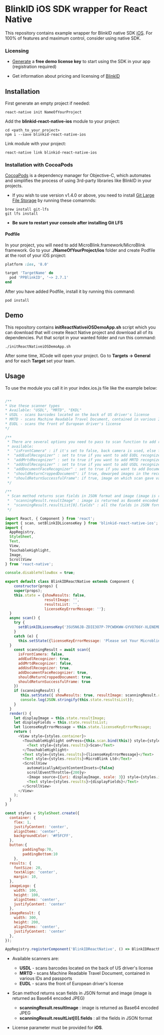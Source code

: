 # BlinkID iOS SDK wrapper for React Native

This repository contains example wrapper for BlinkID native SDK [iOS](https://github.com/BlinkID/blinkid-ios). For 100% of features and maximum control, consider using native SDK.


### Licensing

- [Generate](https://microblink.com/login?url=/customer/generatedemolicence) a **free demo license key** to start using the SDK in your app (registration required)

- Get information about pricing and licensing of [BlinkID](https://microblink.com/blinkid)

## Installation

First generate an empty project if needed:

```shell
react-native init NameOfYourProject
```

Add the **blinkid-react-native-ios** module to your project:

```shell
cd <path_to_your_project>
npm i --save blinkid-react-native-ios
```

Link module with your project: 

```shell
react-native link blinkid-react-native-ios
```

### Installation with CocoaPods

[CocoaPods](http://cocoapods.org) is a dependency manager for Objective-C, which automates and simplifies the process of using 3rd-party libraries like BlinkID in your projects.

- If you wish to use version v1.4.0 or above, you need to install [Git Large File Storage](https://git-lfs.github.com) by running these comamnds:
```shell
brew install git-lfs
git lfs install
```

- **Be sure to restart your console after installing Git LFS**

#### Podfile

In your project, you will need to add MicroBlink.framework/MicroBlink framework. Go to your **./NameOfYourProject/ios** folder and create Podfile at the root of your iOS project: 

```ruby
platform :ios, '8.0'

target 'TargetName' do
  pod 'PPBlinkID', '~> 2.7.1'
end
```

After you have added Podfile, install it by running this command:
```shell
pod install
```

## Demo
This repository contains **initReactNativeiOSDemoApp.sh** script which you can download that will create React Native project and download all of its dependencies. Put that script in your wanted folder and run this command: 
```shell
./initReactNativeiOSDemoApp.sh
```

After some time, XCode will open your project. Go to **Targets -> General** and for each **Target** set your team.

## Usage

To use the module you call it in your index.ios.js file like the example below:

```javascript

/**
* Use these scanner types
* Available: "USDL", "MRTD", "EKDL"
* USDL - scans barcodes located on the back of US driver's license
* MRTD - scans Machine Readable Travel Document, contained in various IDs and passports
* EUDL - scans the front of European driver's license
*/

/**
 * There are several options you need to pass to scan function to add recognizers and to obtain the image and results
 * available:
 *  "isFrontCamera" : if it's set to false, back camera is used, else front
 *  "addEudlRecognizer" : set to true if you want to add EUDL recognizer
 *  "addMrtdRecognizer" : set to true if you want to add MRTD recognizer
 *  "addUsdlRecognizer" : set to true if you want to add USDL recognizer
 *  "addDocumentFaceRecognizer" : set to true if you want to add Document Face recognizer
 *  "shouldReturnCroppedDocument": if true, dewarped images in the recognition process will be saved
 *  "shouldReturnSuccessfulFrame": if true, image on which scan gave valid scanning result will be saved
 */

/**
 * Scan method returns scan fields in JSON format and image (image is returned as Base64 encoded JPEG)
 *  "scanningResult.resultImage" : image is returned as Base64 encoded JPEG
 *  "scanningResult.resultList[0].fields" : all the fields in JSON format
 */

import React, { Component } from 'react';
import { scan, setBlinkIDLicenseKey } from 'blinkid-react-native-ios';
import {
  AppRegistry,
  StyleSheet,
  Text,
  View,
  TouchableHighlight,
  Image,
  ScrollView
} from 'react-native';

console.disableYellowBox = true;

export default class BlinkIDReactNative extends Component {
    constructor(props) {
    super(props);
    this.state = {showResults: false, 
                  resultImage: '',
                  resultsList: '',
                  licenseKeyErrorMessage: ''};
  }
  async scan() {
    try {
      setBlinkIDLicenseKey('3SU5N6JB-ZDIE3O7P-7PCWDKWW-GYVO766Y-XLENEMDV-BFTOESUJ-AFG3WD7K-5YYAF7UO')
    }
    catch (e) {
      this.setState({licenseKeyErrorMessage: 'Please set Your Microblink license key'})
  }
    const scanningResult = await scan({
      isFrontCamera: false,
      addEudlRecognizer: true,
      addMrtdRecognizer: false,
      addUsdlRecognizer: true,
      addDocumentFaceRecognizer: true,
      shouldReturnCroppedDocument: true,
      shouldReturnSuccessfulFrame: true
    })
    if (scanningResult) {
       this.setState({ showResults: true, resultImage: scanningResult.resultImage, resultsList: JSON.stringify(scanningResult.resultList[0].fields)});
       console.log(JSON.stringify(this.state.resultsList));
    }
  }
  render() {
    let displayImage = this.state.resultImage;
    let displayFields = this.state.resultsList;
    let licenseKeyErrorMessage = this.state.licenseKeyErrorMessage;
    return (
      <View style={styles.container}>
        <TouchableHighlight onPress={this.scan.bind(this)} style={styles.button}>
          <Text style={styles.results}>Scan</Text>
        </TouchableHighlight>
        <Text style={styles.results}>{licenseKeyErrorMessage}</Text>
        <Text style={styles.results}>MicroBlink Ltd</Text>
        <ScrollView
          automaticallyAdjustContentInsets={false}
          scrollEventThrottle={200}y> 
          <Image source={{uri: displayImage, scale: 3}} style={styles.imageResult}/>
          <Text style={styles.results}>{displayFields}</Text>
        </ScrollView>
      </View>
    );
  }
}

const styles = StyleSheet.create({
  container: {
    flex: 1,
    justifyContent: 'center',
    alignItems: 'center',
    backgroundColor: '#F5FCFF',
  },
  button:{
        paddingTop:70,
        paddingBottom:10
    },
  results: {
    fontSize: 20,
    textAlign: 'center',
    margin: 10,
  },
  imageLogo: {
    width: 100,
    height: 100,
    alignItems: 'center',
    justifyContent: 'center'
  },
  imageResult: {
    width: 300,
    height: 200,
    alignItems: 'center',
    justifyContent: 'center'
  },
});

AppRegistry.registerComponent('BlinkIDReactNative', () => BlinkIDReactNative);

```
+ Available scanners are:
    + **USDL**  - scans barcodes located on the back of US driver's license
    + **MRTD** - scans Machine Readable Travel Document, contained in various IDs and passports
    + **EUDL** - scans the front of European driver's license
	
+ Scan method returns scan fields in JSON format and image (image is returned as Base64 encoded JPEG)
	+ **scanningResult.resultImage** : image is returned as Base64 encoded JPEG
	+ **scanningResult.resultList[0].fields** : all the fields in JSON format

+ License parameter must be provided for **iOS**.


